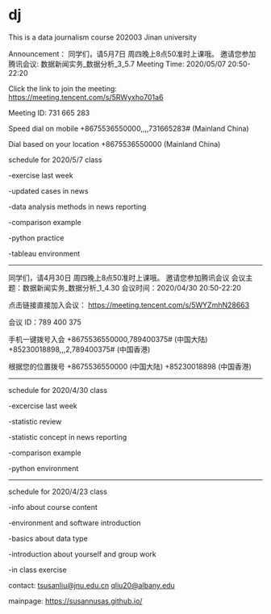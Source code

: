 # dj
This is a data journalism course 202003 Jinan university

Announcement：
同学们，请5月7日 周四晚上8点50准时上课哦。
邀请您参加腾讯会议: 数据新闻实务_数据分析_3_5.7
Meeting Time: 2020/05/07 20:50-22:20

Click the link to join the meeting: 
https://meeting.tencent.com/s/5RWyxho701a6

Meeting ID: 731 665 283

Speed dial on mobile
+8675536550000,,,,731665283# (Mainland China)

Dial based on your location
+8675536550000 (Mainland China)

schedule for 2020/5/7 class

-exercise last week

-updated cases in news

-data analysis methods in news reporting

-comparison example

-python practice

-tableau environment

-------------------------------------------

同学们，请4月30日 周四晚上8点50准时上课哦。
邀请您参加腾讯会议
会议主题：数据新闻实务_数据分析_1_4.30
会议时间：2020/04/30 20:50-22:20

点击链接直接加入会议：
https://meeting.tencent.com/s/5WYZmhN28663

会议 ID：789 400 375

手机一键拨号入会
+8675536550000,789400375# (中国大陆)
+85230018898,,,2,789400375# (中国香港)

根据您的位置拨号
+8675536550000 (中国大陆)
+85230018898 (中国香港)

----------------------------------
schedule for 2020/4/30 class

-excercise last week

-statistic review

-statistic concept in news reporting

-comparison example

-python environment

----------------------------------

schedule for 2020/4/23 class

-info about course content

-environment and software introduction

-basics about data type

-introduction about yourself and group work

-in class exercise 

contact:
tsusanliu@jnu.edu.cn
qliu20@albany.edu

mainpage: 
https://susannusas.github.io/

